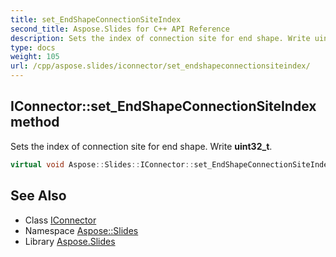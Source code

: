 ```yaml
---
title: set_EndShapeConnectionSiteIndex
second_title: Aspose.Slides for C++ API Reference
description: Sets the index of connection site for end shape. Write uint32_t.
type: docs
weight: 105
url: /cpp/aspose.slides/iconnector/set_endshapeconnectionsiteindex/
---
```

## IConnector::set_EndShapeConnectionSiteIndex method


Sets the index of connection site for end shape. Write **uint32_t**.

```cpp
virtual void Aspose::Slides::IConnector::set_EndShapeConnectionSiteIndex(uint32_t value)=0
```


## See Also

* Class [IConnector](../)
* Namespace [Aspose::Slides](../../)
* Library [Aspose.Slides](../../../)
